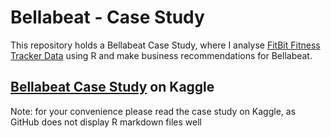# Bellabeat - Case Study 

This repository holds a Bellabeat Case Study, where I analyse [FitBit Fitness Tracker Data](https://www.kaggle.com/arashnic/fitbit) using R and make business recommendations for Bellabeat.

## [Bellabeat Case Study](https://www.kaggle.com/artemkovalenko/bellabeat-case-study-r) on Kaggle
Note: for your convenience please read the case study on Kaggle, as GitHub does not display R markdown files well

